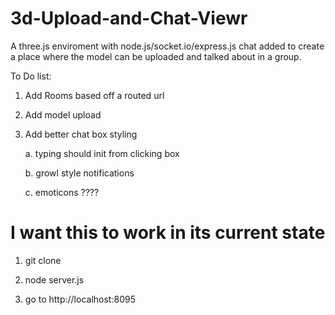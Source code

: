 3d-Upload-and-Chat-Viewr
=========================

A three.js enviroment with node.js/socket.io/express.js chat added to create a place where the model can be uploaded 
and talked about in a group. 

To Do list:

1. Add Rooms based off a routed url 
 
2. Add model upload   

2. Add better chat box styling
    
    a. typing should init from clicking box 

    b. growl style notifications 
    
    c. emoticons ????
    
    
I want this to work in its current state 
=========================

1. git clone 

2. node server.js

3. go to http://localhost:8095

    
    
    
  






